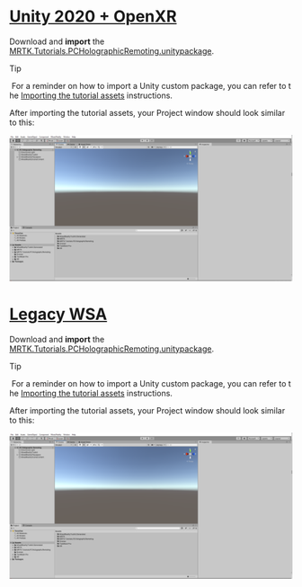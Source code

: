# [Unity 2020 + OpenXR](#tab/openxr)

Download and **import** the [MRTK.Tutorials.PCHolographicRemoting.unitypackage](https://github.com/microsoft/MixedRealityLearning/releases/download/pc-holographic-remoting-v2.4.1/MRTK.Tutorials.PCHolographicRemoting.OpenXR.unitypackage).

>[!TIP]
> For a reminder on how to import a Unity custom package, you can refer to the [Importing the tutorial assets](mr-learning-base-02.md#importing-the-tutorial-assets) instructions.

After importing the tutorial assets, your Project window should look similar to this:

![Unity Hierarchy, Scene, and Project windows after importing the tutorial assets](../images/mrlearning-pc-holographic-remoting/Tutorial1-Section2-Step1-1.png)

# [Legacy WSA](#tab/wsa)

Download and **import** the [MRTK.Tutorials.PCHolographicRemoting.unitypackage](https://github.com/microsoft/MixedRealityLearning/releases/download/pc-holographic-remoting-v2.4.1/MRTK.Tutorials.PCHolographicRemoting.LegacyWSA.unitypackage).

>[!TIP]
> For a reminder on how to import a Unity custom package, you can refer to the [Importing the tutorial assets](mr-learning-base-02.md#importing-the-tutorial-assets) instructions.

After importing the tutorial assets, your Project window should look similar to this:

![Unity Hierarchy, Scene, and Project windows after importing the tutorial assets](../images/mrlearning-pc-holographic-remoting/Tutorial1-Section2-Step1-1.png)
